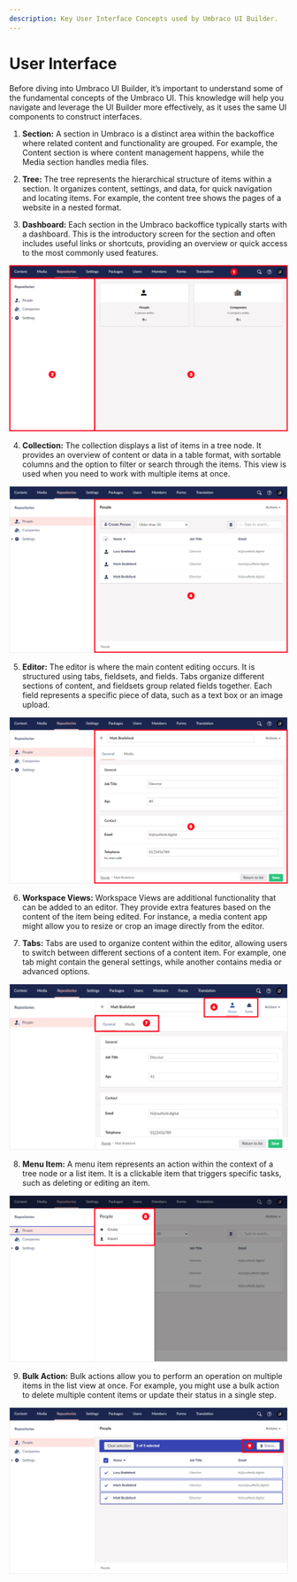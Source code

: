 ```yaml
---
description: Key User Interface Concepts used by Umbraco UI Builder.
---
```


# User Interface

Before diving into Umbraco UI Builder, it’s important to understand some of the fundamental concepts of the Umbraco UI. This knowledge will help you navigate and leverage the UI Builder more effectively, as it uses the same UI components to construct interfaces.

1. **Section:** A section in Umbraco is a distinct area within the backoffice where related content and functionality are grouped. For example, the Content section is where content management happens, while the Media section handles media files.

2. **Tree:** The tree represents the hierarchical structure of items within a section. It organizes content, settings, and data, for quick navigation and locating items. For example, the content tree shows the pages of a website in a nested format.

3. **Dashboard:** Each section in the Umbraco backoffice typically starts with a dashboard. This is the introductory screen for the section and often includes useful links or shortcuts, providing an overview or quick access to the most commonly used features.

![Sections, Trees, and Dashboards](images/ui_01.png)

4. **Collection:** The collection displays a list of items in a tree node. It provides an overview of content or data in a table format, with sortable columns and the option to filter or search through the items. This view is used when you need to work with multiple items at once.

![List View](images/ui_02.png)

5. **Editor:** The editor is where the main content editing occurs. It is structured using tabs, fieldsets, and fields. Tabs organize different sections of content, and fieldsets group related fields together. Each field represents a specific piece of data, such as a text box or an image upload.

![Editor](images/ui_03.png)

6. **Workspace Views:** Workspace Views are additional functionality that can be added to an editor. They provide extra features based on the content of the item being edited. For instance, a media content app might allow you to resize or crop an image directly from the editor.

7. **Tabs:** Tabs are used to organize content within the editor, allowing users to switch between different sections of a content item. For example, one tab might contain the general settings, while another contains media or advanced options.

![Context Apps and Tabs](images/ui_06.png)

8. **Menu Item:** A menu item represents an action within the context of a tree node or a list item. It is a clickable item that triggers specific tasks, such as deleting or editing an item.

![Menu Item](images/ui_04.png)

9. **Bulk Action:** Bulk actions allow you to perform an operation on multiple items in the list view at once. For example, you might use a bulk action to delete multiple content items or update their status in a single step.

![Bulk Action](images/ui_05.png)
